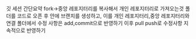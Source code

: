 깃 세션 간단요약
fork->중앙 레포지터리를 복사해서 개인 레포지터리로 가져오는것
폴더를 코드로 오픈 후 안에 브랜치를 생성하고, 이를 개인 레포지터리,중앙 레포지터리와 연결
폴더에서 수정 사항은 add,commit으로 반영하기
이후 pull push로 수정사항 지속적으로 반영하기
